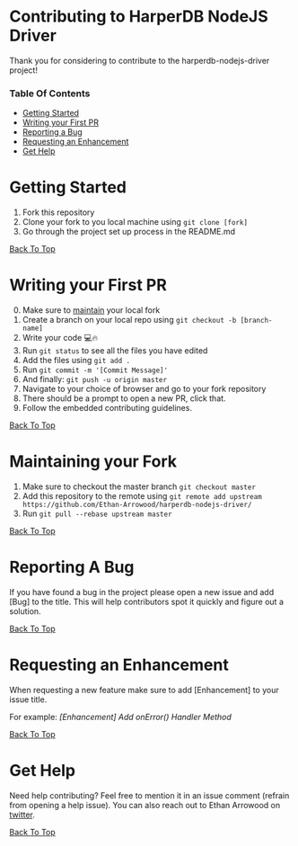 # Contributing to HarperDB NodeJS Driver

Thank you for considering to contribute to the harperdb-nodejs-driver project!

### Table Of Contents
- [Getting Started](#getting-started)
- [Writing your First PR](#writing-your-first-pr)
- [Reporting a Bug](#reporting-a-bug)
- [Requesting an Enhancement](#requesting-an-enhancement)
- [Get Help](#get-help)

# Getting Started
1. Fork this repository
2. Clone your fork to you local machine using `git clone [fork]`
3. Go through the project set up process in the README.md

[Back To Top](#table-of-contents)

# Writing your First PR
0. Make sure to [maintain](#maintaining-your-fork) your local fork
1. Create a branch on your local repo using `git checkout -b [branch-name]`
2. Write your code 💻🔥
3. Run `git status` to see all the files you have edited
4. Add the files using `git add .`
5. Run `git commit -m '[Commit Message]'`
6. And finally: `git push -u origin master`
7. Navigate to your choice of browser and go to your fork repository
8. There should be a prompt to open a new PR, click that.
9. Follow the embedded contributing guidelines. 

[Back To Top](#table-of-contents)

# Maintaining your Fork 
1. Make sure to checkout the master branch `git checkout master`
2. Add this repository to the remote using `git remote add upstream https://github.com/Ethan-Arrowood/harperdb-nodejs-driver/`
3. Run `git pull --rebase upstream master`

[Back To Top](#table-of-contents)

# Reporting A Bug
If you have found a bug in the project please open a new issue and add \[Bug\] to the title. This will help contributors spot it quickly and figure out a solution.

[Back To Top](#table-of-contents)

# Requesting an Enhancement
When requesting a new feature make sure to add \[Enhancement\] to your issue title. 

For example: _\[Enhancement\] Add onError() Handler Method_

[Back To Top](#table-of-contents)

# Get Help 
Need help contributing? Feel free to mention it in an issue comment (refrain from opening a help issue). You can also reach out to Ethan Arrowood on [twitter](https://twitter.com/ArrowoodTech).

[Back To Top](#table-of-contents)
